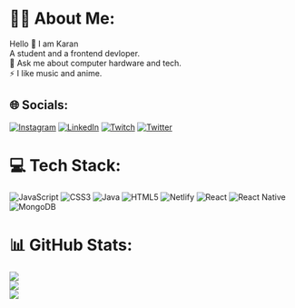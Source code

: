 # 🧍‍♂️ About Me:
 Hello 👋 I am Karan<br> A student and a frontend devloper.<br>💬 Ask me about computer hardware and tech.<br>⚡ I like music and anime.


## 🌐 Socials:
[![Instagram](https://img.shields.io/badge/Insta-%23E4405F.svg?style=flat-square&logo=Instagram&logoColor=white&color=crimson)](https://instagram.com/karan.kp_) [![LinkedIn](https://img.shields.io/badge/Linkedin-%230077B5.svg?style=flat-square&logo=linkedin&logoColor=white)](https://linkedin.com/in/karan-pawar-212599219) [![Twitch](https://img.shields.io/badge/Twitch-%239146FF.svg?style=flat-square&logo=Twitch&logoColor=white)](https://twitch.tv/oni0nionk) [![Twitter](https://img.shields.io/badge/Twitter-%231DA1F2.svg?style=flat-square&logo=Twitter&logoColor=white)](https://twitter.com/@KaranPawar81) 

# 💻 Tech Stack:
![JavaScript](https://img.shields.io/badge/javascript-%23323330.svg?style=flat-square&logo=javascript&logoColor=%23F7DF1E) ![CSS3](https://img.shields.io/badge/css3-%231572B6.svg?style=flat-square&logo=css3&logoColor=white) ![Java](https://img.shields.io/badge/java-%23ED8B00.svg?style=flat-square&logo=java&logoColor=white) ![HTML5](https://img.shields.io/badge/html5-%23E34F26.svg?style=flat-square&logo=html5&logoColor=white) ![Netlify](https://img.shields.io/badge/netlify-%23000000.svg?style=flat-square&logo=netlify&logoColor=#00C7B7) ![React](https://img.shields.io/badge/react-%2320232a.svg?style=flat-square&logo=react&logoColor=%2361DAFB) ![React Native](https://img.shields.io/badge/react_native-%2320232a.svg?style=flat-square&logo=react&logoColor=%2361DAFB) ![MongoDB](https://img.shields.io/badge/MongoDB-%234ea94b.svg?style=flat-square&logo=mongodb&logoColor=white)
# 📊 GitHub Stats:
![](https://github-readme-stats.vercel.app/api?username=Kreez81&theme=dracula&hide_border=true&include_all_commits=false&count_private=false)<br/>
![](https://github-readme-streak-stats.herokuapp.com/?user=Kreez81&theme=dracula&hide_border=true)<br/>
![](https://github-readme-stats.vercel.app/api/top-langs/?username=Kreez81&theme=dracula&hide_border=true&include_all_commits=false&count_private=false&layout=compact)
